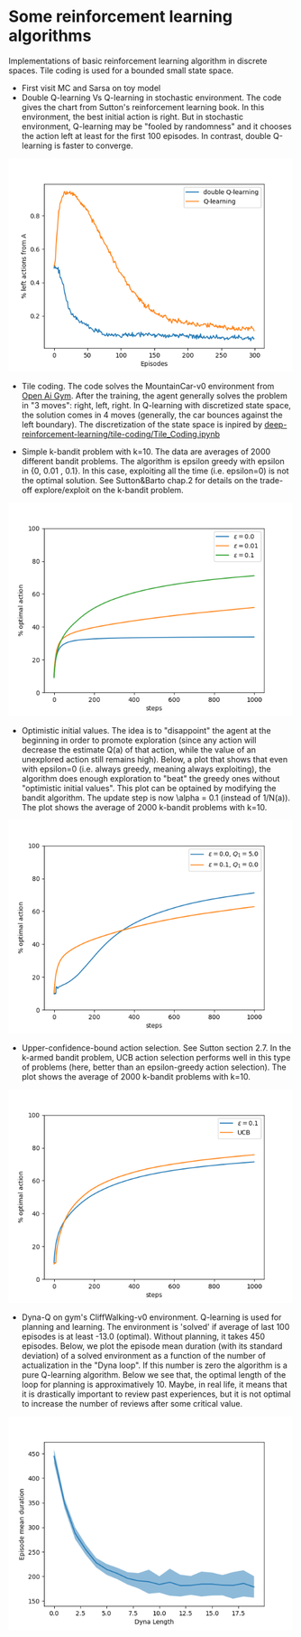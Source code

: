 # Some reinforcement learning algorithms

Implementations of basic reinforcement learning algorithm in discrete spaces. Tile coding is used for a bounded small state space.

* First visit MC and Sarsa on toy model
* Double Q-learning Vs Q-learning in stochastic environment. The code gives the chart from Sutton's reinforcement learning book. In this environment, the best initial action is right. But in stochastic environment, Q-learning may be "fooled by randomness" and it chooses the action left at least for the first 100 episodes. In contrast, double Q-learning is faster to converge.

![maximum_bias](maximum_bias.png)
* Tile coding. The code solves the MountainCar-v0 environment from [Open Ai Gym](https://gym.openai.com/). After the training, the agent generally solves the problem in "3 moves": right, left, right. In Q-learning with discretized state space, the solution comes in 4 moves (generally, the car bounces against the left boundary). The discretization of the state space is inpired by [
        deep-reinforcement-learning/tile-coding/Tile_Coding.ipynb
      ](https://github.com/udacity/deep-reinforcement-learning/blob/master/tile-coding/Tile_Coding.ipynb)

* Simple k-bandit problem with k=10. The data are averages of 2000 different bandit problems. The algorithm is epsilon greedy with epsilon in {0, 0.01 , 0.1}. In this case, exploiting all the time (i.e. epsilon=0) is not the optimal solution. See Sutton&Barto chap.2 for details on the trade-off explore/exploit on the k-bandit problem.

![bandit problem](bandit_percentage_optimal_actions.png)

* Optimistic initial values. The idea is to "disappoint" the agent at the beginning in order to promote exploration (since any action will decrease the estimate Q(a) of that action, while the value of an unexplored action still remains high). Below, a plot that shows that even with epsilon=0 (i.e. always greedy, meaning always exploiting), the algorithm does enough exploration to "beat" the greedy ones without "optimistic initial values". This plot can be optained by modifying the bandit algorithm. The update step is now \alpha = 0.1 (instead of 1/N(a)). The plot shows the average of 2000 k-bandit problems with k=10.

![Optimistic initial values](optimistic_initial_values.png)

* Upper-confidence-bound action selection. See Sutton section 2.7. In the k-armed bandit problem, UCB action selection performs well in this type of problems (here, better than an epsilon-greedy action selection). The plot shows the average of 2000 k-bandit problems with k=10.

![UCB](UCB.png)

* Dyna-Q on gym's CliffWalking-v0 environment. Q-learning is used for planning and learning. The environment is 'solved' if average of last 100 episodes is at least -13.0 (optimal). Without planning, it takes 450 episodes. Below, we plot the episode mean duration (with its standard deviation) of a solved environment as a function of the number of actualization in the "Dyna loop". If this number is zero the algorithm is a pure Q-learning algorithm. Below we see that, the optimal length of the loop for planning is approximatively 10. Maybe, in real life, it means that it is drastically important to review past experiences, but it is not optimal to increase the number of reviews after some critical value.

![Dyna length](Optimal_Dyna_Length.png)
